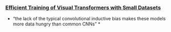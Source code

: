 ### [Efficient Training of Visual Transformers with Small Datasets](https://openreview.net/pdf?id=SCN8UaetXx)

* “the lack of the typical convolutional inductive bias makes these models more data hungry than common CNNs” *
